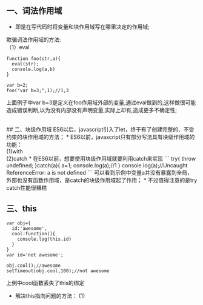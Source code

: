 ## 一、词法作用域
* 即是在写代码时将变量和块作用域写在哪里决定的作用域;

欺骗词法作用域的方法:<br>
（1）eval
```
function foo(str,a){
  eval(str);
  console.log(a,b)
}

var b=2;
foo("var b=3;",1);//1,3
```
上面例子中var b=3是定义在foo作用域外部的变量,通过eval做到的,这样做很可能造成错误判断,以为没有内部没有声明变量,实际上却有,造成更多不确定性;

<br>
## 二、块级作用域
ES6以后，javascript引入了let，终于有了创建完整的、不受约束的块作用域的方法；
* ES6以前，javascript只有部分写法具有块级作用域的功能：<br>
(1)with<br>
(2)catch
* 在ES6以前，想要使用块级作用域就要利用catch来实现
  ```
  try{
    throw undefined;
  }catch(a){
    a=1;
    console.log(a);//1
  }
  console.log(a);//Uncaught ReferenceError: a is not defined
  ```
可以看到示例中变量a并没有暴露到全局，外部也没有函数作用域，是catch的块级作用域起了作用；
* 不过值得注意的是try catch性能很糟糕
 
## 三、this

```
var obj={
  id:'awesome',
  cool:function(){
    console.log(this.id)
  }
}
var id='not awesome';

obj.cool();//awesome
setTimeout(obj.cool,100);//not awesome
```
上例中cool函数丢失了this的绑定<br>
* 解决this指向问题的方法：
(1)
